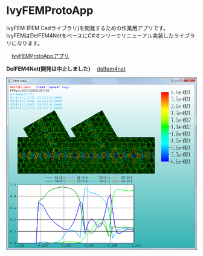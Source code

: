 ﻿IvyFEMProtoApp  
==============  

IvyFEM (FEM Cadライブラリ)を開発するための作業用アプリです。  
IvyFEMはDelFEM4NetをベースにC#オンリーでリニューアル実装したライブラリになります。 
  
　[IvyFEMProtoAppアプリ](https://github.com/ryujimiya/IvyFEMProtoApp/blob/master/publish/)  

**DelFEM4Net(開発は中止しました)**
　[delfem4net](https://code.google.com/p/delfem4net/)  

![DelFEM4Net Sample](https://github.com/ryujimiya/delfem4net/blob/master/DelFEM4Net_images/screenshot/wg2d_periodic/PC_tri_60_WDM/r_0.32_n_3.476/2_ladder/PC_tri_60_WDM_r1_0.32_r2_0.375_r3_0.40_7div.png?raw=true)  

